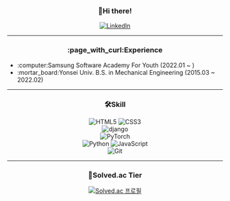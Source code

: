 <h3 align="center">👋Hi there!</h3>

<div align="center">
  
  <a href="https://www.linkedin.com/in/seung-jae-han-183255233" target="_blank">![LinkedIn](https://img.shields.io/badge/-LinkedIn-0a66c2?logo=LinkedIn&style=flat-square)</a>
  
</div>

<hr>
<h3 align="center">:page_with_curl:Experience</h3>

<div>
  
  <ul>
    <li>:computer:Samsung Software Academy For Youth (2022.01 ~ )</li>
    <li>:mortar_board:Yonsei Univ. B.S. in Mechanical Engineering (2015.03 ~ 2022.02)</li>
  </ul>
  
</div>

<hr>

<h3 align="center">🛠Skill</h3>

<div align="center" style="text-align: center">
  
  ![HTML5](https://img.shields.io/badge/-HTML5-e34f26?logo=HTML5&logoColor=white&style=flat-square) ![CSS3](https://img.shields.io/badge/-CSS3-1572b6?logo=CSS3&logoColor=white&style=flat-square)
  <br>
  ![django](https://img.shields.io/badge/-django-092e20?logo=Django&logoColor=white&style=flat-square)
  <br>
  ![PyTorch](https://img.shields.io/badge/-PyTorch-ee4c2c?logo=PyTorch&logoColor=white&style=flat-square)
  <br>
  ![Python](https://img.shields.io/badge/-Python-3776ab?logo=Python&logoColor=white&style=flat-square) ![JavaScript](https://img.shields.io/badge/-JavaScript-f7df1e?logo=JavaScript&logoColor=black&style=flat-square)
  <br>
  ![Git](https://img.shields.io/badge/-Git-f05032?logo=Git&logoColor=white&style=flat-square)
  
</div>

<hr>

<h3 align="center">🏅Solved.ac Tier</h3>

<div align="center" style="text-align:center">
  
  [![Solved.ac 프로필](http://mazassumnida.wtf/api/v2/generate_badge?boj=hanndrednine)](https://solved.ac/hanndrednine)

</div>
